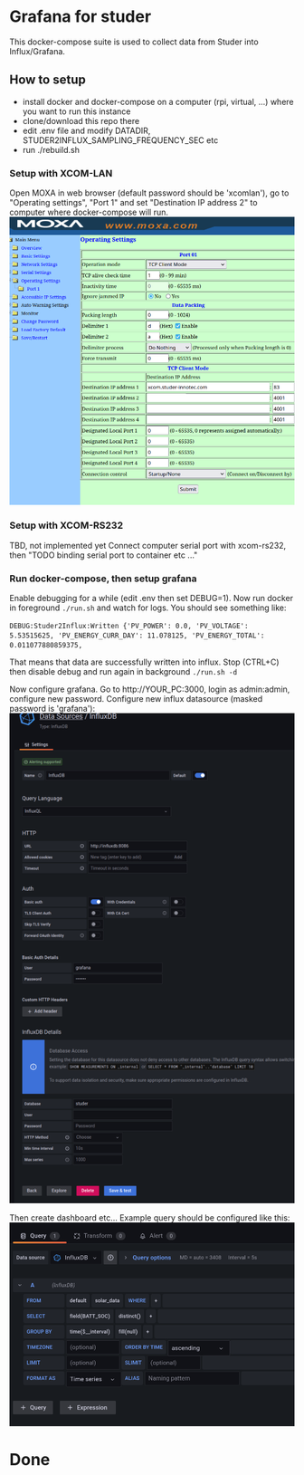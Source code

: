 # Grafana for studer

This docker-compose suite is used to collect data from Studer into Influx/Grafana.

## How to setup

- install docker and docker-compose on a computer (rpi, virtual, ...) where you want to run this instance
- clone/download this repo there
- edit .env file and modify DATADIR, STUDER2INFLUX_SAMPLING_FREQUENCY_SEC etc
- run ./rebuild.sh

### Setup with XCOM-LAN

Open MOXA in web browser (default password should be 'xcomlan'), go to "Operating settings", "Port 1" and set "Destination IP address 2" to computer where docker-compose will run.
![Image](docs/images/moxa_setup.png)

### Setup with XCOM-RS232
TBD, not implemented yet
Connect computer serial port with xcom-rs232, then "TODO binding serial port to container etc ..."

### Run docker-compose, then setup grafana

Enable debugging for a while (edit .env then set DEBUG=1). Now run docker in foreground `./run.sh` and watch for logs. You should see something like:

`DEBUG:Studer2Influx:Written {'PV_POWER': 0.0, 'PV_VOLTAGE': 5.53515625, 'PV_ENERGY_CURR_DAY': 11.078125, 'PV_ENERGY_TOTAL': 0.011077880859375,`

That means that data are successfully written into influx. Stop (CTRL+C) then disable debug and run again in background `./run.sh -d`

Now configure grafana. Go to http://YOUR_PC:3000, login as admin:admin, configure new password. Configure new influx datasource (masked password is 'grafana'):
![Image](docs/images/datasource.png)

Then create dashboard etc... Example query should be configured like this:
![Image](docs/images/query.png)

# Done
    